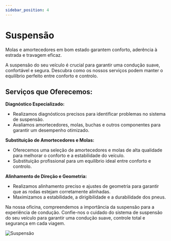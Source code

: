 ```yaml
---
sidebar_position: 4
---
```


# Suspensão

Molas e amortecedores em bom estado garantem conforto, aderência à estrada e travagem eficaz.

A suspensão do seu veículo é crucial para garantir uma condução suave, confortável e segura. Descubra como os nossos serviços podem manter o equilíbrio perfeito entre conforto e controlo.

## **Serviços que Oferecemos:**

**Diagnóstico Especializado:**

- Realizamos diagnósticos precisos para identificar problemas no sistema de suspensão.
- Avaliamos amortecedores, molas, buchas e outros componentes para garantir um desempenho otimizado.

**Substituição de Amortecedores e Molas:**

- Oferecemos uma seleção de amortecedores e molas de alta qualidade para melhorar o conforto e a estabilidade do veículo.
- Substituição profissional para um equilíbrio ideal entre conforto e controlo.

**Alinhamento de Direção e Geometria:**

- Realizamos alinhamento preciso e ajustes de geometria para garantir que as rodas estejam corretamente alinhadas.
- Maximizamos a estabilidade, a dirigibilidade e a durabilidade dos pneus.

Na nossa oficina, compreendemos a importância da suspensão para a experiência de condução. Confie-nos o cuidado do sistema de suspensão do seu veículo para garantir uma condução suave, controle total e segurança em cada viagem.

![Suspensão](./carro-na-reparaçao.jpg)
